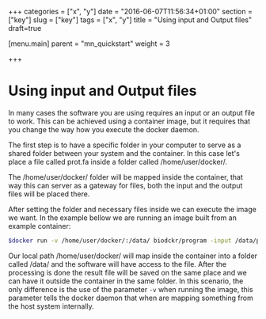 +++
categories = ["x", "y"]
date = "2016-06-07T11:56:34+01:00"
section = ["key"]
slug = ["key"]
tags = ["x", "y"]
title = "Using input  and Output files"
draft=true

[menu.main]
	parent = "mn_quickstart"
	weight = 3

+++

# Using input  and Output files

In many cases the software you are using requires an input or an output file to work.
This can be achieved using a container image, but it requires that you change the way how you execute
the docker daemon.

The first step is to have a specific folder in your computer to serve as a shared folder between your system and the container. In this case let's place a file called prot.fa inside a folder called /home/user/docker/.

The /home/user/docker/ folder will be mapped inside the container, that way this can server as a gateway for files, both the input and the output files will be placed there. 

After setting the folder and necessary files inside we can execute the image we want. In the example bellow we are running an image built from an example container:

```bash
$docker run -v /home/user/docker/:/data/ biodckr/program -input /data/prot.fa -output /data/result.txt`
```

Our local path /home/user/docker/ will map inside the container into a folder called /data/ and the software will have access to the file. After the processing is done the result file will be saved on the same place and we can have it outside the container in the same folder.
In this scenario, the only difference is the use of the parameter `-v` when running the image, this parameter tells the docker daemon that when are mapping something from the host system internally.

